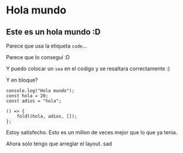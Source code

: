 # Hola mundo

## Este es un hola mundo :D

Parece que usa la etiqueta `code`...

Parece que lo conseguí :D

Y puedo colocar un `sea` en el codigo y se resaltara correctamente :)

Y en bloque?

```kan
console.log("Hola mundo");
const hola = 20;
const adios = "hola";

() => {
    foldl(hola, adios, []);
};
```

Estoy satisfecho. Esto es un millon de veces mejor que lo que ya tenia.

Ahora solo tengo que arreglar el layout. sad
